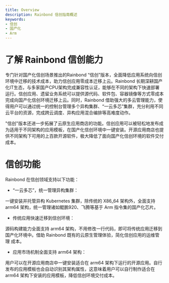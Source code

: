```yaml
---
title: Overview
description: Rainbond 信创指南概述
keywords:
- 信创
- 国产化
- Arm
---
```


# 了解 Rainbond 信创能力

专门针对国产化信创场景推出的Rainbond “信创”版本，全面降低应用系统向信创环境中迁移的技术成本，助力信创应用零成本迁移上云。Rainbond 长期深耕国产化IT生态，与多家国产CPU架构完成兼容性认证，能够在不同的架构下快速部署运行。信创应用、遗留业务系统可以提供源代码、软件包、容器镜像等方式零成本完成向国产化信创环境迁移上云。同时，Rainbond 借助强大的多云管理能力，使得用户可以通过统一的控制台管理多个异构集群、“一云多芯”集群，充分利用不同云平台的资源，完成跨云调度、异构应用混合编排等高难度动作。

"信创"版本还进一步拓展了云原生应用商店的功能。信创应用可以被轻松地发布成为适用于不同架构的应用模板，在国产化信创环境中一键安装。开源应用商店也提供不同架构下可用的上百款开源软件，极大降低了面向国产化信创环境的软件交付成本。

# 信创功能

Rainbond 在信创领域支持以下功能：

- “一云多芯”，统一管理异构集群：

一键安装并托管异构 Kubernetes 集群，除传统的 X86_64 架构外，全面支持 arm64 架构，统一管理诸如鲲鹏920、飞腾等基于 Arm 指令集的国产化芯片。

- 传统应用快速迁移到信创环境：

源码构建能力全面支持 arm64 架构，不用修改一行代码，即可将传统应用迁移到国产化环境中。借助 Rainbond 既有的云原生管理体验，简化信创应用的运维管理
成本。

- 应用市场机制全面支持 arm64 架构：

用户可以在开源应用商店中一键安装适合在 arm64 架构下运行的开源应用。自行发布的应用模板也会自动识别其架构属性，这意味着用户可以自行制作适合在 arm64 架构下安装的应用模板，降低信创环境交付成本。
